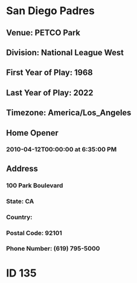 # San Diego Padres
## Venue: PETCO Park
## Division: National League West
## First Year of Play: 1968
## Last Year of Play: 2022
## Timezone: America/Los_Angeles
## Home Opener
### 2010-04-12T00:00:00 at 6:35:00 PM
## Address
### 100 Park Boulevard
### State: CA
### Country: 
### Postal Code: 92101
### Phone Number: (619) 795-5000
# ID 135